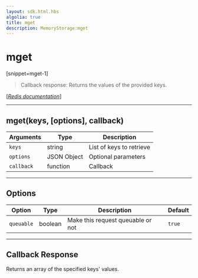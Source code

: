 ```yaml
---
layout: sdk.html.hbs
algolia: true
title: mget
description: MemoryStorage:mget
---
```

  

# mget
[snippet=mget-1]
> Callback response:
Returns the values of the provided keys.

[[_Redis documentation_]](https://redis.io/commands/mget)

---

## mget(keys, [options], callback)

| Arguments | Type | Description |
|---------------|---------|----------------------------------------|
| `keys` | string | List of keys to retrieve |
| `options` | JSON Object | Optional parameters |
| `callback` | function | Callback |

---

## Options

| Option | Type | Description | Default |
|---------------|---------|----------------------------------------|---------|
| `queuable` | boolean | Make this request queuable or not  | `true` |
---

## Callback Response

Returns an array of the specified keys' values.
